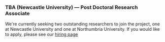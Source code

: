 ### TBA (Newcastle University) — Post Doctoral Research Associate

We're currently seeking two outstanding researchers to join the project, one at Newcastle University and one at Northumbria University. If you would like to apply, please see our [hiring page](/news/hiring/)
